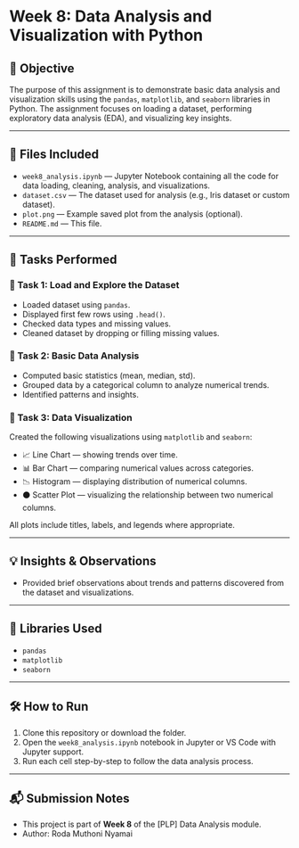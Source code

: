 # Week 8: Data Analysis and Visualization with Python

## 📘 Objective

The purpose of this assignment is to demonstrate basic data analysis and visualization skills using the `pandas`, `matplotlib`, and `seaborn` libraries in Python. The assignment focuses on loading a dataset, performing exploratory data analysis (EDA), and visualizing key insights.

---

## 📂 Files Included

- `week8_analysis.ipynb` — Jupyter Notebook containing all the code for data loading, cleaning, analysis, and visualizations.
- `dataset.csv` — The dataset used for analysis (e.g., Iris dataset or custom dataset).
- `plot.png` — Example saved plot from the analysis (optional).
- `README.md` — This file.

---

## 📌 Tasks Performed

### 🔹 Task 1: Load and Explore the Dataset

- Loaded dataset using `pandas`.
- Displayed first few rows using `.head()`.
- Checked data types and missing values.
- Cleaned dataset by dropping or filling missing values.

### 🔹 Task 2: Basic Data Analysis

- Computed basic statistics (mean, median, std).
- Grouped data by a categorical column to analyze numerical trends.
- Identified patterns and insights.

### 🔹 Task 3: Data Visualization

Created the following visualizations using `matplotlib` and `seaborn`:

- 📈 Line Chart — showing trends over time.
- 📊 Bar Chart — comparing numerical values across categories.
- 📉 Histogram — displaying distribution of numerical columns.
- ⚫ Scatter Plot — visualizing the relationship between two numerical columns.

All plots include titles, labels, and legends where appropriate.

---

## 💡 Insights & Observations

- Provided brief observations about trends and patterns discovered from the dataset and visualizations.

---

## 🧰 Libraries Used

- `pandas`
- `matplotlib`
- `seaborn`

---

## 🛠️ How to Run

1. Clone this repository or download the folder.
2. Open the `week8_analysis.ipynb` notebook in Jupyter or VS Code with Jupyter support.
3. Run each cell step-by-step to follow the data analysis process.

---

## 📬 Submission Notes

- This project is part of **Week 8** of the [PLP] Data Analysis module.
- Author: Roda Muthoni Nyamai

